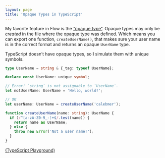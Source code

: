 ```yaml
---
layout: page
title: 'Opaque Types in TypeScript'
---
```


My favorite feature in Flow is the [“opaque type”][flow-opaque-types]. Opaque
types may only be _created_ in the file where the opaque type was defined. Which
means you can export one function, `createUserName()`, that makes sure your user
name is in the correct format and returns an opaque `UserName` type.

[flow-opaque-types]: https://flow.org/en/docs/types/opaque-types

TypeScript doesn’t have opaque types, so I simulate them with unique symbols.

```ts
type UserName = string & {_tag: typeof UserName};

declare const UserName: unique symbol;

// Error! `string` is not assignable to `UserName`.
let notUserName: UserName = 'Hello, world!';

// OK
let userName: UserName = createUserName('calebmer');

function createUserName(name: string): UserName {
  if (/^[a-zA-Z0-9_-]+$/.test(name)) {
    return name as UserName;
  } else {
    throw new Error('Not a user name!');
  }
}
```

[(TypeScript Playground)](<http://www.typescriptlang.org/play/index.html#src=type%20UserName%20%3D%20string%20%26%20typeof%20opaqueUserName%3B%0D%0A%0D%0Alet%20opaqueUserName%20%3D%20Symbol()%3B%0D%0A%0D%0A%2F%2F%20Error!%20%60string%60%20is%20not%20assignable%20to%20%60UserName%60.%0D%0Alet%20notUserName%3A%20UserName%20%3D%20'Hello%2C%20world!'%3B%0D%0A%0D%0A%2F%2F%20OK%0D%0Alet%20userName%3A%20UserName%20%3D%20createUserName('calebmer')%3B%0D%0A%0D%0Afunction%20createUserName(name%3A%20string)%3A%20UserName%20%7B%0D%0A%20%20if%20(%2F%5E%5Ba-zA-Z0-9_-%5D%2B%24%2F.test(name))%20%7B%0D%0A%20%20%20%20return%20name%20as%20UserName%3B%0D%0A%20%20%7D%20else%20%7B%0D%0A%20%20%20%20throw%20new%20Error('Not%20a%20user%20name!')%3B%0D%0A%20%20%7D%0D%0A%7D%0D%0A>)
